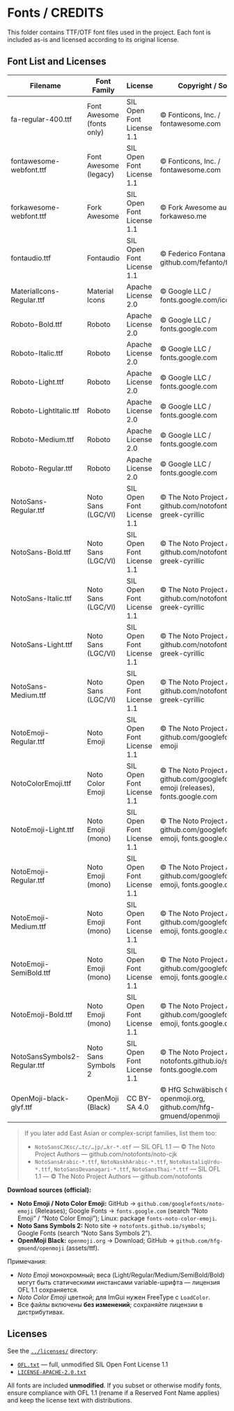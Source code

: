 # Fonts / CREDITS

This folder contains TTF/OTF font files used in the project. Each font is included as-is and licensed according to its original license.

## Font List and Licenses

| Filename                 | Font Family                | License                     | Copyright / Source |
|---------------------------|----------------------------|-----------------------------|--------------------|
| fa-regular-400.ttf        | Font Awesome (fonts only)  | SIL Open Font License 1.1   | © Fonticons, Inc. / fontawesome.com |
| fontawesome-webfont.ttf   | Font Awesome (legacy)      | SIL Open Font License 1.1   | © Fonticons, Inc. / fontawesome.com |
| forkawesome-webfont.ttf   | Fork Awesome               | SIL Open Font License 1.1   | © Fork Awesome authors / forkaweso.me |
| fontaudio.ttf             | Fontaudio                  | SIL Open Font License 1.1   | © Federico Fontana / github.com/fefanto/fontaudio |
| MaterialIcons-Regular.ttf | Material Icons             | Apache License 2.0          | © Google LLC / fonts.google.com/icons |
| Roboto-Bold.ttf           | Roboto                     | Apache License 2.0          | © Google LLC / fonts.google.com |
| Roboto-Italic.ttf         | Roboto                     | Apache License 2.0          | © Google LLC / fonts.google.com |
| Roboto-Light.ttf          | Roboto                     | Apache License 2.0          | © Google LLC / fonts.google.com |
| Roboto-LightItalic.ttf    | Roboto                     | Apache License 2.0          | © Google LLC / fonts.google.com |
| Roboto-Medium.ttf         | Roboto                     | Apache License 2.0          | © Google LLC / fonts.google.com |
| Roboto-Regular.ttf        | Roboto                     | Apache License 2.0          | © Google LLC / fonts.google.com |
| NotoSans-Regular.ttf      | Noto Sans (LGC/VI)         | SIL Open Font License 1.1   | © The Noto Project Authors / github.com/notofonts/latin-greek-cyrillic |
| NotoSans-Bold.ttf         | Noto Sans (LGC/VI)         | SIL Open Font License 1.1   | © The Noto Project Authors / github.com/notofonts/latin-greek-cyrillic |
| NotoSans-Italic.ttf       | Noto Sans (LGC/VI)         | SIL Open Font License 1.1   | © The Noto Project Authors / github.com/notofonts/latin-greek-cyrillic |
| NotoSans-Light.ttf        | Noto Sans (LGC/VI)         | SIL Open Font License 1.1   | © The Noto Project Authors / github.com/notofonts/latin-greek-cyrillic |
| NotoSans-Medium.ttf       | Noto Sans (LGC/VI)         | SIL Open Font License 1.1   | © The Noto Project Authors / github.com/notofonts/latin-greek-cyrillic |
| NotoEmoji-Regular.ttf     | Noto Emoji                 | SIL Open Font License 1.1   | © The Noto Project Authors / github.com/googlefonts/noto-emoji |
| NotoColorEmoji.ttf             | Noto Color Emoji       | SIL Open Font License 1.1 | © The Noto Project Authors / github.com/googlefonts/noto-emoji (releases), fonts.google.com |
| NotoEmoji-Light.ttf            | Noto Emoji (mono)      | SIL Open Font License 1.1 | © The Noto Project Authors / github.com/googlefonts/noto-emoji, fonts.google.com |
| NotoEmoji-Regular.ttf          | Noto Emoji (mono)      | SIL Open Font License 1.1 | © The Noto Project Authors / github.com/googlefonts/noto-emoji, fonts.google.com |
| NotoEmoji-Medium.ttf           | Noto Emoji (mono)      | SIL Open Font License 1.1 | © The Noto Project Authors / github.com/googlefonts/noto-emoji, fonts.google.com |
| NotoEmoji-SemiBold.ttf         | Noto Emoji (mono)      | SIL Open Font License 1.1 | © The Noto Project Authors / github.com/googlefonts/noto-emoji, fonts.google.com |
| NotoEmoji-Bold.ttf             | Noto Emoji (mono)      | SIL Open Font License 1.1 | © The Noto Project Authors / github.com/googlefonts/noto-emoji, fonts.google.com |
| NotoSansSymbols2-Regular.ttf   | Noto Sans Symbols 2    | SIL Open Font License 1.1 | © The Noto Project Authors / notofonts.github.io/symbols, fonts.google.com |
| OpenMoji-black-glyf.ttf        | OpenMoji (Black)       | CC BY-SA 4.0              | © HfG Schwäbisch Gmünd / openmoji.org, github.com/hfg-gmuend/openmoji |

> If you later add East Asian or complex-script families, list them too:
> - `NotoSansCJKsc/…tc/…jp/…kr-*.otf` — SIL OFL 1.1 — © The Noto Project Authors — github.com/notofonts/noto-cjk  
> - `NotoSansArabic-*.ttf`, `NotoNaskhArabic-*.ttf`, `NotoNastaliqUrdu-*.ttf`, `NotoSansDevanagari-*.ttf`, `NotoSansThai-*.ttf` — SIL OFL 1.1 — © The Noto Project Authors — github.com/notofonts

**Download sources (official):**

* **Noto Emoji / Noto Color Emoji:** GitHub → `github.com/googlefonts/noto-emoji` (Releases); Google Fonts → `fonts.google.com` (search “Noto Emoji” / “Noto Color Emoji”); Linux: package `fonts-noto-color-emoji`.
* **Noto Sans Symbols 2:** Noto site → `notofonts.github.io/symbols`; Google Fonts (search “Noto Sans Symbols 2”).
* **OpenMoji Black:** `openmoji.org` → Download; GitHub → `github.com/hfg-gmuend/openmoji` (assets/ttf).

Примечания:

* *Noto Emoji* монохромный; веса (Light/Regular/Medium/SemiBold/Bold) могут быть статическими инстансами variable-шрифта — лицензия OFL 1.1 сохраняется.
* *Noto Color Emoji* цветной; для ImGui нужен FreeType с `LoadColor`.
* Все файлы включены **без изменений**; сохраняйте лицензии в дистрибутивах.

## Licenses

See the [`../licenses/`](../licenses/) directory:
- [`OFL.txt`](../licenses/OFL.txt) — full, unmodified SIL Open Font License 1.1
- [`LICENSE-APACHE-2.0.txt`](../licenses/LICENSE-APACHE-2.0.txt)

All fonts are included **unmodified**. If you subset or otherwise modify fonts, ensure compliance with OFL 1.1 (rename if a Reserved Font Name applies) and keep the license text with distributions.
